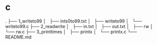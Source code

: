 # c
.
├── 1_writeto99
│   ├── ints0to99.txt
│   ├── writeto99
│   └── writeto99.c
├── 2_readwrite
│   ├── in.txt
│   ├── out.txt
│   ├── rw
│   └── rw.c
├── 3_printtimes
│   ├── printx
│   └── printx.c
└── README.md
